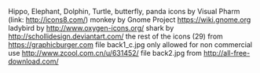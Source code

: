 Hippo, Elephant, Dolphin, Turtle, butterfly, panda icons by Visual Pharm (link: http://icons8.com/)
monkey by Gnome Project https://wiki.gnome.org
ladybird by http://www.oxygen-icons.org/
shark by http://schollidesign.deviantart.com/
the rest of the icons (29) from https://graphicburger.com
file back1_c.jpg only allowed for non commercial use http://www.zcool.com.cn/u/631452/
file back2.jpg from http://all-free-download.com/